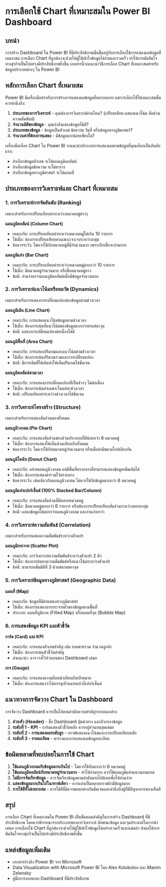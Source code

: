 # การเลือกใช้ Chart ที่เหมาะสมใน Power BI Dashboard

## บทนำ

การสร้าง Dashboard ใน Power BI ที่มีประสิทธิภาพนั้นขึ้นอยู่กับการเลือกใช้การแสดงผลข้อมูลที่เหมาะสม การเลือก Chart ที่ถูกต้องจะช่วยให้ผู้ใช้เข้าใจข้อมูลได้ง่ายและรวดเร็ว ทำให้การตัดสินใจทางธุรกิจเป็นไปอย่างมีประสิทธิภาพยิ่งขึ้น เอกสารนี้จะแนะนำวิธีการเลือก Chart ที่เหมาะสมสำหรับข้อมูลประเภทต่างๆ ใน Power BI

## หลักการเลือก Chart ที่เหมาะสม

Power BI มีเครื่องมือสำหรับการสร้างการแสดงผลข้อมูลที่หลากหลาย แต่การเลือกใช้ให้เหมาะสมนั้นควรคำนึงถึง:

1. **ประเภทของการวิเคราะห์** - คุณต้องการวิเคราะห์ด้านไหน? (เปรียบเทียบ แสดงแนวโน้ม สัดส่วน ความสัมพันธ์)
2. **จำนวนมิติของข้อมูล** - คุณกำลังแสดงข้อมูลกี่มิติ?
3. **ประเภทของข้อมูล** - ข้อมูลเป็นตัวเลข ข้อความ วันที่ หรือข้อมูลทางภูมิศาสตร์?
4. **จำนวนค่าที่ต้องการแสดง** - มีข้อมูลมากน้อยเพียงใด?

เครื่องมือเลือก Chart ใน Power BI จะแนะนำประเภทการแสดงผลตามข้อมูลที่คุณเลือกเป็นอันดับแรก:
- ถ้าเลือกข้อมูลตัวเลข จะได้แผนภูมิคอลัมน์
- ถ้าเลือกข้อมูลข้อความ จะได้ตาราง
- ถ้าเลือกข้อมูลทางภูมิศาสตร์ จะได้แผนที่

## ประเภทของการวิเคราะห์และ Chart ที่เหมาะสม

### 1. การวิเคราะห์การจัดอันดับ (Ranking)

เหมาะสำหรับการเปรียบเทียบค่าระหว่างหมวดหมู่ต่างๆ

**แผนภูมิคอลัมน์ (Column Chart)**
- เหมาะกับ: การเปรียบเทียบค่าระหว่างหมวดหมู่ไม่เกิน 10 รายการ
- ใช้เมื่อ: ต้องการเปรียบเทียบค่าเฉพาะเจาะจงระหว่างกลุ่ม
- ข้อควรระวัง: ไม่ควรใช้กับหมวดหมู่ที่มีจำนวนมาก เพราะป้ายชื่อจะอ่านยาก

**แผนภูมิแท่ง (Bar Chart)**
- เหมาะกับ: การเปรียบเทียบค่าระหว่างหมวดหมู่มากกว่า 10 รายการ
- ใช้เมื่อ: มีหมวดหมู่จำนวนมาก หรือชื่อหมวดหมู่ยาว
- ข้อดี: อ่านง่ายกว่าแผนภูมิคอลัมน์เมื่อมีข้อมูลจำนวนมาก

### 2. การวิเคราะห์แนวโน้มหรือพลวัต (Dynamics)

เหมาะสำหรับการแสดงการเปลี่ยนแปลงของข้อมูลตามช่วงเวลา

**แผนภูมิเส้น (Line Chart)**
- เหมาะกับ: การแสดงแนวโน้มข้อมูลตามช่วงเวลา
- ใช้เมื่อ: ต้องการเน้นที่แนวโน้มของข้อมูลมากกว่าค่าแต่ละจุด
- ข้อดี: แสดงการเปลี่ยนแปลงต่อเนื่องได้ดี

**แผนภูมิพื้นที่ (Area Chart)**
- เหมาะกับ: การแสดงปริมาณและแนวโน้มตามช่วงเวลา
- ใช้เมื่อ: ต้องการเน้นปริมาณรวมและการเปลี่ยนแปลง
- ข้อดี: มีการเติมสีใต้เส้นทำให้เห็นปริมาณได้ชัดเจน

**แผนภูมิคอลัมน์ตามเวลา**
- เหมาะกับ: การแสดงการเปลี่ยนแปลงที่เป็นช่วงๆ ไม่ต่อเนื่อง
- ใช้เมื่อ: ต้องการเน้นค่าเฉพาะในแต่ละช่วงเวลา
- ข้อดี: เปรียบเทียบค่าระหว่างช่วงเวลาได้ชัดเจน

### 3. การวิเคราะห์โครงสร้าง (Structure)

เหมาะสำหรับการแสดงสัดส่วนของทั้งหมด

**แผนภูมิวงกลม (Pie Chart)**
- เหมาะกับ: การแสดงสัดส่วนของส่วนประกอบที่มีน้อยกว่า 6 หมวดหมู่
- ใช้เมื่อ: ต้องการแสดงให้เห็นส่วนเทียบกับทั้งหมด
- ข้อควรระวัง: ไม่ควรใช้กับหมวดหมู่จำนวนมาก หรือเมื่อค่ามีขนาดใกล้เคียงกัน

**แผนภูมิโดนัท (Donut Chart)**
- เหมาะกับ: คล้ายแผนภูมิวงกลม แต่มีพื้นที่ตรงกลางที่สามารถแสดงข้อมูลเพิ่มเติมได้
- ใช้เมื่อ: ต้องการแสดงค่ารวมไว้ตรงกลาง
- ข้อควรระวัง: เช่นเดียวกับแผนภูมิวงกลม ไม่ควรใช้กับข้อมูลมากกว่า 6 หมวดหมู่

**แผนภูมิแท่งเปอร์เซ็นต์ (100% Stacked Bar/Column)**
- เหมาะกับ: การแสดงสัดส่วนที่มีหลายหมวดหมู่
- ใช้เมื่อ: มีหมวดหมู่มากกว่า 6 รายการ หรือต้องการเปรียบเทียบสัดส่วนระหว่างหลายกลุ่ม
- ข้อดี: แสดงข้อมูลได้มากกว่าแผนภูมิวงกลม และอ่านง่ายกว่า

### 4. การวิเคราะห์ความสัมพันธ์ (Correlation)

เหมาะสำหรับการแสดงความสัมพันธ์ระหว่างตัวแปร

**แผนภูมิกระจาย (Scatter Plot)**
- เหมาะกับ: การวิเคราะห์ความสัมพันธ์ระหว่างตัวแปร 2 ตัว
- ใช้เมื่อ: ต้องการค้นหาความสัมพันธ์หรือแนวโน้มระหว่างตัวแปร
- ข้อดี: สามารถเพิ่มมิติที่ 3 ด้วยขนาดของจุด

### 5. การวิเคราะห์ข้อมูลทางภูมิศาสตร์ (Geographic Data)

**แผนที่ (Map)**
- เหมาะกับ: ข้อมูลที่มีตำแหน่งทางภูมิศาสตร์
- ใช้เมื่อ: ต้องการแสดงการกระจายตัวของข้อมูลตามพื้นที่
- ประเภท: แผนที่ภูมิภาค (Filled Map) หรือแผนที่จุด (Bubble Map)

### 6. การแสดงข้อมูล KPI และตัวชี้วัด

**การ์ด (Card) และ KPI**
- เหมาะกับ: การแสดงตัวเลขสำคัญ เช่น ยอดขายรวม จำนวนลูกค้า
- ใช้เมื่อ: ต้องการเน้นตัวชี้วัดสำคัญ
- คำแนะนำ: ควรวางไว้ส่วนบนของ Dashboard เสมอ

**เกจ (Gauge)**
- เหมาะกับ: การแสดงความคืบหน้าเทียบกับเป้าหมาย
- ใช้เมื่อ: ต้องการแสดงว่าได้บรรลุเป้าหมายแล้วกี่เปอร์เซ็นต์

## แนวทางการจัดวาง Chart ใน Dashboard

การจัดวาง Dashboard ควรเป็นไปตามลำดับความสำคัญจากบนลงล่าง:

1. **ส่วนหัว (Header)** - ชื่อ Dashboard ปุ่มนำทาง และตัวกรองข้อมูล
2. **ระดับที่ 1 - KPI** - การ์ดแสดงตัวชี้วัดหลัก ควรอยู่ส่วนบนสุดเสมอ
3. **ระดับที่ 2 - การแสดงผลระดับสูง** - กราฟแสดงแนวโน้มและการเปรียบเทียบหลัก
4. **ระดับที่ 3 - รายละเอียด** - ตารางและการแสดงผลข้อมูลละเอียด

## ข้อผิดพลาดที่พบบ่อยในการใช้ Chart

1. **ใช้แผนภูมิวงกลมกับข้อมูลมากเกินไป** - ไม่ควรใช้กับมากกว่า 6 หมวดหมู่
2. **ใช้แผนภูมิคอลัมน์กับหมวดหมู่จำนวนมาก** - ทำให้อ่านยาก ควรใช้แผนภูมิแท่งแนวนอนแทน
3. **ไม่มีการจัดเรียงข้อมูล** - ควรจัดเรียงข้อมูลตามลำดับมากไปน้อยเพื่อให้อ่านง่าย
4. **แสดงข้อมูลมากเกินไปในกราฟเดียว** - ควรแบ่งเป็นหลายกราฟถ้ามีข้อมูลมาก
5. **การใช้สีที่ไม่เหมาะสม** - ควรใช้สีที่มีความแตกต่างกันชัดเจนและคำนึงถึงผู้ที่มีปัญหาการมองเห็นสี

## สรุป

การเลือก Chart ที่เหมาะสมใน Power BI เป็นขั้นตอนสำคัญในการสร้าง Dashboard ที่มีประสิทธิภาพ โดยควรพิจารณาจากประเภทของการวิเคราะห์ ลักษณะข้อมูล และจุดประสงค์ในการนำเสนอ การเลือกใช้ Chart ที่ถูกต้องจะช่วยให้ผู้ใช้เข้าใจข้อมูลได้อย่างรวดเร็วและแม่นยำ ส่งผลให้การตัดสินใจทางธุรกิจเป็นไปอย่างมีประสิทธิภาพยิ่งขึ้น

## แหล่งข้อมูลเพิ่มเติม

- เอกสารอ้างอิง Power BI จาก Microsoft
- Data Visualization with Microsoft Power BI โดย Alex Kolokolov และ Maxim Zelensky
- คู่มือการออกแบบ Dashboard ที่มีประสิทธิภาพ
